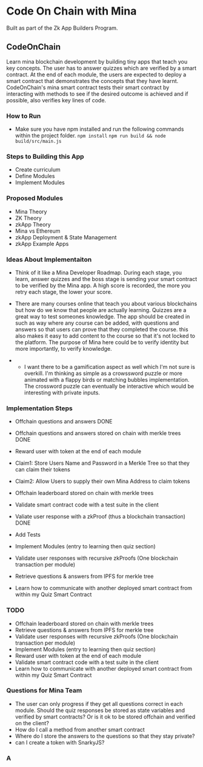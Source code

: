 # Code On Chain with Mina
Built as part of the Zk App Builders Program. 


## CodeOnChain
Learn mina blockchain development by building tiny apps that teach you key concepts. 
The user has to answer quizzes which are verified by a smart contract. 
At the end of each module, the users are expected to deploy a smart contract that demonstrates the concepts that they have learnt. 
CodeOnChain's mina smart contract tests their smart contract by interacting with methods to see if the desired outcome is achieved and if possible, also verifies key lines of code. 

### How to Run
- Make sure you have npm installed and run the following commands within the project folder. 
`npm install`
`npm run build && node build/src/main.js`
### Steps to Building this App
- Create curriculum
- Define Modules
- Implement Modules

### Proposed Modules
- Mina Theory
- ZK Theory
- zkApp Theory
- Mina vs Ethereum 
- zkApp Deployment & State Management
- zkApp Example Apps

### Ideas About Implementaiton 
- Think of it like a Mina Developer Roadmap. During each stage, you learn, answer quizzes and the boss stage is sending your smart contract to be verified by the Mina app. A high score is recorded, the more you retry each stage, the lower your score. 

- There are many courses online that teach you about various blockchains but how do we know that people are actually learning. Quizzes are a great way to test someones knowledge. The app should be created in such as way where any course can be added, with questions and answers so that users can prove that they completed the course. this also makes it easy to add content to the course so that it's not locked to the platform. The purpose of Mina here could be to verify identity but more importantly, to verify knowledge. 
- - I want there to be a gamification aspect as well which I'm not sure is overkill. I'm thinking as simple as a crowssword puzzle or more animated with a flappy birds or matching bubbles implementation. The crossword puzzle can eventually be interactive which would be interesting with private inputs. 


### Implementation Steps
- Offchain questions and answers DONE
- Offchain questions and answers stored on chain with merkle trees DONE
- Reward user with token at the end of each module
- Claim1: Store Users Name and Password in a Merkle Tree so that they can claim their tokens
- Claim2: Allow Users to supply their own Mina Address to claim tokens
- Offchain leaderboard stored on chain with merkle trees
- Validate smart contract code with a test suite in the client
- Valiate user response with a zkProof (thus a blockchain transaction) DONE
- Add Tests


- Implement Modules (entry to learning then quiz section)
- Validate user responses with recursive zkProofs (One blockchain transaction per module)
- Retrieve questions & answers from IPFS for merkle tree
- Learn how to communicate with another deployed smart contract from within my Quiz Smart Contract

### TODO
- Offchain leaderboard stored on chain with merkle trees
- Retrieve questions & answers from IPFS for merkle tree
- Validate user responses with recursive zkProofs (One blockchain transaction per module)
- Implement Modules (entry to learning then quiz section)
- Reward user with token at the end of each module
- Validate smart contract code with a test suite in the client
- Learn how to communicate with another deployed smart contract from within my Quiz Smart Contract

### Questions for Mina Team
- The user can only progress if they get all questions correct in each module. Should the quiz responses be stored as state variables and verified by smart contracts?
Or is it ok to be stored offchain and verified on the client? 
- How do I call a method from another smart contract
- Where do I store the answers to the questions so that they stay private?
- can I create a token with SnarkyJS?


### A


